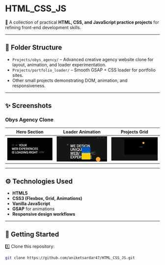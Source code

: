 # HTML_CSS_JS

🚀 A collection of practical **HTML, CSS, and JavaScript practice projects** for refining front-end development skills.

---

## 📂 Folder Structure

- `Projects/obys_agency/` – Advanced creative agency website clone for layout, animation, and loader experimentation.
- `Projects/portfolio_loader/` – Smooth GSAP + CSS loader for portfolio sites.
- Other small projects demonstrating DOM, animation, and responsiveness.

---

## ✨ Screenshots

### Obys Agency Clone

| Hero Section | Loader Animation | Projects Grid |
|:------------:|:----------------:|:-------------:|
| ![Hero](https://raw.githubusercontent.com/aniketsardar47/HTML_CSS_JS/main/Projects/obys_agency/img/obys_agency1.png) | ![Loader](https://raw.githubusercontent.com/aniketsardar47/HTML_CSS_JS/main/Projects/obys_agency/img/obys_agency2.png) | ![Grid](https://raw.githubusercontent.com/aniketsardar47/HTML_CSS_JS/main/Projects/obys_agency/img/obys_agency3.png) |


---

## ⚙️ Technologies Used

- **HTML5**
- **CSS3 (Flexbox, Grid, Animations)**
- **Vanilla JavaScript**
- **GSAP** for animations
- **Responsive design workflows**

---

## 🚀 Getting Started

1️⃣ Clone this repository:
```bash
git clone https://github.com/aniketsardar47/HTML_CSS_JS.git
